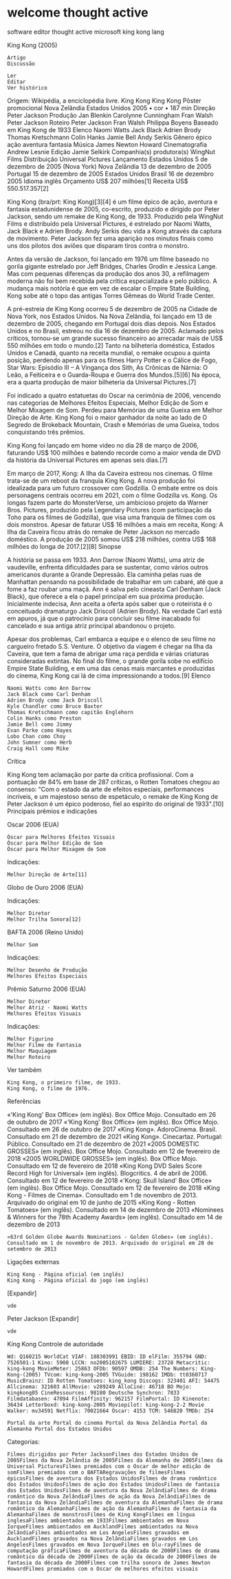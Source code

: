 # welcome thought active
software editor thought active microsoft king kong lang


King Kong (2005)

    Artigo
    Discussão

    Ler
    Editar
    Ver histórico

Origem: Wikipédia, a enciclopédia livre.
King Kong
King Kong
Pôster promocional
 Nova Zelândia
 Estados Unidos
2005 •  cor •  187 min 
Direção 	Peter Jackson
Produção 	Jan Blenkin
Carolynne Cunningham
Fran Walsh
Peter Jackson
Roteiro 	Peter Jackson
Fran Walsh
Philippa Boyens
Baseado em 	King Kong de 1933
Elenco 	Naomi Watts
Jack Black
Adrien Brody
Thomas Kretschmann
Colin Hanks
Jamie Bell
Andy Serkis
Gênero 	épico
ação
aventura
fantasia
Música 	James Newton Howard
Cinematografia 	Andrew Lesnie
Edição 	Jamie Selkirk
Companhia(s) produtora(s) 	WingNut Films
Distribuição 	Universal Pictures
Lançamento 	Estados Unidos 5 de dezembro de 2005
(Nova York)
Nova Zelândia 13 de dezembro de 2005
Portugal 15 de dezembro de 2005
Estados Unidos Brasil 16 de dezembro 2005
Idioma 	inglês
Orçamento 	US$ 207 milhões[1]
Receita 	US$ 550.517.357[2]

King Kong (bra/prt: King Kong)[3][4] é um filme épico de ação, aventura e fantasia estadunidense de 2005, co-escrito, produzido e dirigido por Peter Jackson, sendo um remake de King Kong, de 1933. Produzido pela WingNut Films e distribuído pela Universal Pictures, é estrelado por Naomi Watts, Jack Black e Adrien Brody. Andy Serkis deu vida a Kong através da captura de movimento. Peter Jackson fez uma aparição nos minutos finais como uns dos pilotos dos aviões que disparam tiros contra o monstro.

Antes da versão de Jackson, foi lançado em 1976 um filme baseado no gorila gigante estrelado por Jeff Bridges, Charles Grodin e Jessica Lange. Mas com pequenas diferenças da produção dos anos 30, a refilmagem moderna não foi bem recebida pela crítica especializada e pelo público. A mudança mais notória é que em vez de escalar o Empire State Building, Kong sobe até o topo das antigas Torres Gêmeas do World Trade Center.

A pré-estreia de King Kong ocorreu 5 de dezembro de 2005 na Cidade de Nova York, nos Estados Unidos. Na Nova Zelândia, foi lançado em 13 de dezembro de 2005, chegando em Portugal dois dias depois. Nos Estados Unidos e no Brasil, estreou no dia 16 de dezembro de 2005. Aclamado pelos críticos, tornou-se um grande sucesso financeiro ao arrecadar mais de US$ 550 milhões em todo o mundo.[2] Tanto na bilheteria doméstica, Estados Unidos e Canadá, quanto na receita mundial, o remake ocupou a quinta posição, perdendo apenas para os filmes Harry Potter e o Cálice de Fogo, Star Wars: Episódio III – A Vingança dos Sith, As Crônicas de Nárnia: O Leão, a Feiticeira e o Guarda-Roupa e Guerra dos Mundos.[5][6] Na época, era a quarta produção de maior bilheteria da Universal Pictures.[7]

Foi indicado a quatro estatuetas do Oscar na cerimônia de 2006, vencendo nas categorias de Melhores Efeitos Especiais, Melhor Edição de Som e Melhor Mixagem de Som. Perdeu para Memórias de uma Gueixa em Melhor Direção de Arte. King Kong foi o maior ganhador da noite ao lado de O Segredo de Brokeback Mountain, Crash e Memórias de uma Gueixa, todos conquistando três prêmios.

King Kong foi lançado em home video no dia 28 de março de 2006, faturando US$ 100 milhões e batendo recorde como a maior venda de DVD da história da Universal Pictures em apenas seis dias.[7]

Em março de 2017, Kong: A Ilha da Caveira estreou nos cinemas. O filme trata-se de um reboot da franquia King Kong. A nova produção foi idealizada para um futuro crossover com Godzilla. O embate entre os dois personagens centrais ocorreu em 2021, com o filme Godzilla vs. Kong. Os longas fazem parte do MonsterVerse, um ambicioso projeto da Warner Bros. Pictures, produzido pela Legendary Pictures (com participação da Toho para os filmes de Godzilla), que visa uma franquia de filmes com os dois monstros. Apesar de faturar US$ 16 milhões a mais em receita, Kong: A Ilha da Caveira ficou atrás do remake de Peter Jackson no mercado doméstico. A produção de 2005 somou US$ 218 milhões, contra US$ 168 milhões do longa de 2017.[2][8]
Sinopse

A história se passa em 1933. Ann Darrow (Naomi Watts), uma atriz de vaudeville, enfrenta dificuldades para se sustentar, como vários outros americanos durante a Grande Depressão. Ela caminha pelas ruas de Manhattan pensando na possibilidade de trabalhar em um cabaré, até que a fome a faz roubar uma maçã. Ann é salva pelo cineasta Carl Denham (Jack Black), que oferece a ela o papel principal em sua próxima produção. Inicialmente indecisa, Ann aceita a oferta após saber que o roteirista é o conceituado dramaturgo Jack Driscoll (Adrien Brody). Na verdade Carl está em apuros, já que o patrocínio para concluir seu filme inacabado foi cancelado e sua antiga atriz principal abandonou o projeto.

Apesar dos problemas, Carl embarca a equipe e o elenco de seu filme no cargueiro fretado S.S. Venture. O objetivo da viagem é chegar na Ilha da Caveira, que tem a fama de abrigar uma raça perdida e várias criaturas consideradas extintas. No final do filme, o grande gorila sobe no edifício Empire State Building, e em uma das cenas mais marcantes e produzidas do cinema, King Kong cai lá de cima impressionando a todos.[9]
Elenco

    Naomi Watts como Ann Darrow
    Jack Black como Carl Denham
    Adrien Brody como Jack Driscoll
    Kyle Chandler como Bruce Baxter
    Thomas Kretschmann como capitão Englehorn
    Colin Hanks como Preston
    Jamie Bell como Jimmy
    Evan Parke como Hayes
    Lobo Chan como Choy
    John Sumner como Herb
    Craig Hall como Mike

Crítica

King Kong tem aclamação por parte da crítica profissional. Com a pontuação de 84% em base de 287 críticas, o Rotten Tomatoes chegou ao consenso: "Com o estado da arte de efeitos especiais, performances incríveis, e um majestoso senso de espetáculo, o remake de King Kong de Peter Jackson é um épico poderoso, fiel ao espírito do original de 1933".[10]
Principais prêmios e indicações

Oscar 2006 (EUA)

    Óscar para Melhores Efeitos Visuais
    Óscar para Melhor Edição de Som
    Óscar para Melhor Mixagem de Som

Indicações:

    Melhor Direção de Arte[11]

Globo de Ouro 2006 (EUA)

Indicações:

    Melhor Diretor
    Melhor Trilha Sonora[12]

BAFTA 2006 (Reino Unido)

    Melhor Som

Indicações:

    Melhor Desenho de Produção
    Melhores Efeitos Especiais

Prêmio Saturno 2006 (EUA)

    Melhor Diretor
    Melhor Atriz - Naomi Watts
    Melhores Efeitos Visuais

Indicações:

    Melhor Figurino
    Melhor Filme de Fantasia
    Melhor Maquiagem
    Melhor Roteiro

Ver também

    King Kong, o primeiro filme, de 1933.
    King Kong, o filme de 1976.

Referências

«'King Kong' Box Office» (em inglês). Box Office Mojo. Consultado em 26 de outubro de 2017
«'King Kong' Box Office» (em inglês). Box Office Mojo. Consultado em 26 de outubro de 2017
«King Kong». AdoroCinema. Brasil. Consultado em 21 de dezembro de 2021
«King Kong». Cinecartaz. Portugal: Público. Consultado em 21 de dezembro de 2021
«2005 DOMESTIC GROSSES» (em inglês). Box Office Mojo. Consultado em 12 de fevereiro de 2018
«2005 WORLDWIDE GROSSES» (em inglês). Box Office Mojo. Consultado em 12 de fevereiro de 2018
«King Kong DVD Sales Score Record High for Universal» (em inglês). Blogcritics. 4 de abril de 2006. Consultado em 12 de fevereiro de 2018
«'Kong: Skull Island' Box Office» (em inglês). Box Office Mojo. Consultado em 12 de fevereiro de 2018
«King Kong - Filmes de Cinema». Consultado em 1 de novembro de 2013. Arquivado do original em 10 de junho de 2015
«King Kong - Rotten Tomatoes» (em inglês). Consultado em 14 de dezembro de 2013
«Nominees & Winners for the 78th Academy Awards» (em inglês). Consultado em 14 de dezembro de 2013

    «63rd Golden Globe Awards Nominations - Golden Globes» (em inglês). Consultado em 1 de novembro de 2013. Arquivado do original em 28 de setembro de 2013

Ligações externas

    King Kong - Página oficial (em inglês)
    King Kong - Página oficial do jogo (em inglês)

[Expandir]

    vde

Peter Jackson
[Expandir]

    vde

King Kong
Controle de autoridade	

    Wd: Q160215 WorldCat VIAF: 188303991 EBID: ID elFilm: 355794 GND: 7526501-1 Kino: 5908 LCCN: no2005102675 LUMIERE: 23728 Metacritic: king-kong MovieMeter: 25863 OFDb: 90597 OMDB: 254 The Numbers: King-Kong-(2005) TVcom: king-kong-2005 TVGuide: 198162 IMDb: tt0360717 MusicBrainz: ID Rotten Tomatoes: king_kong Discogs: 323401 AFI: 54475 Allcinema: 321603 AllMovie: v289249 AlloCiné: 46718 BO Mojo: kingkong05 CineRessources: 98180 Deutsche Synchron: 7833 Filmdatabasen: 47094 FilmAffinity: 962157 FilmPortal: ID Kinenote: 36434 Letterboxd: king-kong-2005 Moviepilot: king-kong-2-2 Movie Walker: mv34591 Netflix: 70021664 Óscar: 4153 TCM: 546820 TMDb: 254

    Portal da arte Portal do cinema Portal da Nova Zelândia Portal da Alemanha Portal dos Estados Unidos 

Categorias:

    Filmes dirigidos por Peter JacksonFilmes dos Estados Unidos de 2005Filmes da Nova Zelândia de 2005Filmes da Alemanha de 2005Filmes da Universal PicturesFilmes premiados com o Oscar de melhor edição de somFilmes premiados com o BAFTARegravações de filmesFilmes épicosFilmes de aventura dos Estados UnidosFilmes de drama romântico dos Estados UnidosFilmes de ação dos Estados UnidosFilmes de fantasia dos Estados UnidosFilmes de aventura da Nova ZelândiaFilmes de drama romântico da Nova ZelândiaFilmes de ação da Nova ZelândiaFilmes de fantasia da Nova ZelândiaFilmes de aventura da AlemanhaFilmes de drama romântico da AlemanhaFilmes de ação da AlemanhaFilmes de fantasia da AlemanhaFilmes de monstrosFilmes de King KongFilmes em língua inglesaFilmes ambientados em 1933Filmes ambientados em Nova IorqueFilmes ambientados em AucklandFilmes ambientados na Nova ZelândiaFilmes ambientados em Los AngelesFilmes gravados em AucklandFilmes gravados na Nova ZelândiaFilmes gravados em Los AngelesFilmes gravados em Nova IorqueFilmes em blu-rayFilmes de computação gráficaFilmes de aventura da década de 2000Filmes de drama romântico da década de 2000Filmes de ação da década de 2000Filmes de fantasia da década de 2000Filmes com trilha sonora de James Newton HowardFilmes premiados com o Oscar de melhores efeitos visuais